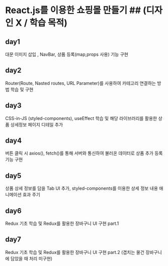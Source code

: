 # React.js를 이용한 쇼핑몰 만들기 ## (디자인 X / 학습 목적)

## day1
대문 이미지 삽입 , NavBar, 상품 등록(map,props 사용) 기능 구현   

## day2
Router(Route, Nasted routes, URL Parameter)를 사용하여 카테고리 연결하는 방법 학습 및 구현

## day3
CSS-in-JS (styled-components), useEffect 학습 및 해당 라이브러리를 활용한 상품 상세정보 페이지 디테일 추가

## day4
버튼 클릭 시 axios(), fetch()를 통해 서버와 통신하여 불러온 데이터로 상품 추가 등록 기능 구현

## day5
상품 상세 정보를 담을 Tab UI 추가, styled-components를 이용한 상세 정보 내용 애니메이션 효과 주기

## day6
Redux 기초 학습 및 Redux를 활용한 장바구니 UI 구현 part.1

## day7
Redux 기초 학습 및 Redux를 활용한 장바구니 UI 구현 part.2 (겹치는 물건 장바구니에 담았을 때 처리 미구현)